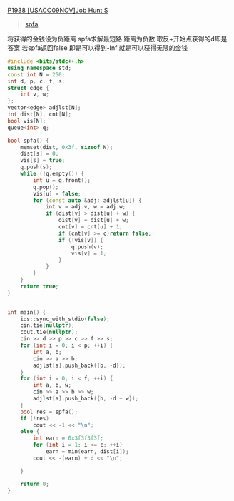 [P1938 [USACO09NOV]Job Hunt S](https://www.luogu.com.cn/problem/P1938)

> [spfa](https://github.com/GongNanyue/ProblemSolve/blob/main/%E5%9B%BE%E8%AE%BA/%E6%9C%80%E7%9F%AD%E8%B7%AF/spfa.md)



将获得的金钱设为负距离 
spfa求解最短路 距离为负数 取反+开始点获得的d即是答案
若spfa返回false 即是可以得到-Inf 就是可以获得无限的金钱
```cpp
#include <bits/stdc++.h>
using namespace std;
const int N = 250;
int d, p, c, f, s;
struct edge {
    int v, w;
};
vector<edge> adjlst[N];
int dist[N], cnt[N];
bool vis[N];
queue<int> q;

bool spfa() {
    memset(dist, 0x3f, sizeof N);
    dist[s] = 0;
    vis[s] = true;
    q.push(s);
    while (!q.empty()) {
        int u = q.front();
        q.pop();
        vis[u] = false;
        for (const auto &adj: adjlst[u]) {
            int v = adj.v, w = adj.w;
            if (dist[v] > dist[u] + w) {
                dist[v] = dist[u] + w;
                cnt[v] = cnt[u] + 1;
                if (cnt[v] >= c)return false;
                if (!vis[v]) {
                    q.push(v);
                    vis[v] = 1;
                }
            }
        }
    }
    return true;
}


int main() {
    ios::sync_with_stdio(false);
    cin.tie(nullptr);
    cout.tie(nullptr);
    cin >> d >> p >> c >> f >> s;
    for (int i = 0; i < p; ++i) {
        int a, b;
        cin >> a >> b;
        adjlst[a].push_back({b, -d});
    }
    for (int i = 0; i < f; ++i) {
        int a, b, w;
        cin >> a >> b >> w;
        adjlst[a].push_back({b, -d + w});
    }
    bool res = spfa();
    if (!res)
        cout << -1 << "\n";
    else {
        int earn = 0x3f3f3f3f;
        for (int i = 1; i <= c; ++i)
            earn = min(earn, dist[i]);
        cout << -(earn) + d << "\n";

    }

    return 0;
}
```
